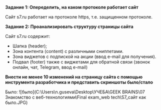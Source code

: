 **Задание 1: Опеределить, на каком протоколе работает сайт**

Сайт s7.ru работает на протоколе https, т.е. защищенном протоколе.

**Задание 2: Проанализировать структуру страницы сайта**

Сайт s7.ru содержит:
* Шапка (header);
* Зона контента (content) с различными сниппетами. 
* Зона виджетов с подпиской на акции (ввод e-mail для получения).
* Подвал (footer) также с виджетами для обратной связи (звонок онлайн, чат, Telegram, ввод e-mail)

**Внести не менее 10 изменений на страницу сайта с помощью инструмента разработчика и представить скриншоты было/стало**

Было:
![было](C:\Users\n.guseva\Desktop\УЧЕБА\GEEK BRAINS\07 Знакомство с веб-технологиями\Final exam_web tech\S7_сайт как было.JPG)

